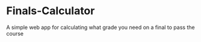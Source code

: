 # Finals-Calculator
A simple web app for calculating what grade you need on a final to pass the course
